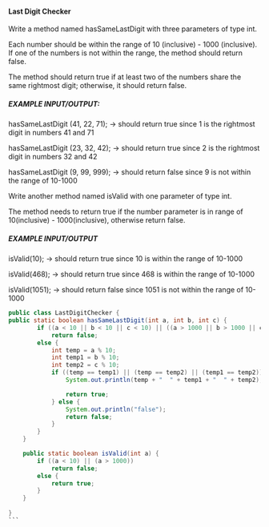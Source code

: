 #### Last Digit Checker
Write a method named hasSameLastDigit with three parameters of type int. 

Each number should be within the range of 10 (inclusive) - 1000 (inclusive). If one of the numbers is not within the range, the method should return false.

The method should return true if at least two of the numbers share the same rightmost digit; otherwise, it should return false.

##### EXAMPLE INPUT/OUTPUT:

hasSameLastDigit (41, 22, 71); → should return true since 1 is the rightmost digit in numbers 41 and 71

hasSameLastDigit (23, 32, 42); → should return true since 2 is the rightmost digit in numbers 32 and 42

hasSameLastDigit (9, 99, 999); → should return false since 9 is not within the range of 10-1000

Write another method named isValid with one parameter of type int.

The method needs to return true if the number parameter is in range of 10(inclusive) - 1000(inclusive), otherwise return false.

##### EXAMPLE INPUT/OUTPUT

isValid(10); → should return true since 10 is within the range of 10-1000

isValid(468); → should return true since 468 is within the range of 10-1000

isValid(1051); → should return false since 1051 is not within the range of 10-1000

````java
public class LastDigitChecker {
public static boolean hasSameLastDigit(int a, int b, int c) {
		if ((a < 10 || b < 10 || c < 10) || ((a > 1000 || b > 1000 || c > 1000)))
			return false;
		else {
			int temp = a % 10;
			int temp1 = b % 10;
			int temp2 = c % 10;
			if ((temp == temp1) || (temp == temp2) || (temp1 == temp2)) {
				System.out.println(temp + "  " + temp1 + "  " + temp2);

				return true;
			} else {
				System.out.println("false");
				return false;
			}
		}
	}

	public static boolean isValid(int a) {
		if ((a < 10) || (a > 1000))
			return false;
		else {
			return true;
		}
	}
    
}
```